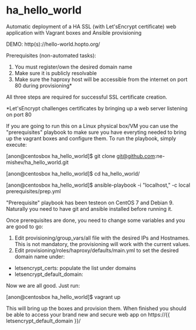 # ha_hello_world

Automatic deployment of a HA SSL (with Let'sEncrypt certificate) web application with Vagrant boxes and Ansible provisioning

DEMO: http(s)://hello-world.hopto.org/

Prerequisites (non-automated tasks):
1. You must register/own the desired domain name
2. Make sure it is publicly resolvable
3. Make sure the haproxy host will be accessible from the internet on port 80 during provisioning*

All three steps are required for successful SSL certificate creation. 

*Let'sEncrypt challenges certificates by bringing up a web server listening on port 80

If you are going to run this on a Linux physical box/VM you can use the "prerequisites" playbook to make sure you have everyting needed to bring up the vagrant boxes and configure them. To run the playbook, simply execute:

[anon@centosbox ha_hello_world]$ git clone git@github.com:ne-mishev/ha_hello_world.git

[anon@centosbox ha_hello_world]$ cd ha_hello_world/

[anon@centosbox ha_hello_world]$ ansible-playbook -i "localhost," -c local prerequisites/prep.yml

"Prerequisite" playbook has been testeon on CentOS 7 and Debian 9. Naturally you need to have git and ansible installed before running it.

Once prerequisites are done, you need to change some variables and you are good to go:
1. Edit provisioning/group_vars/all file with the desired IPs and Hostnames. This is not mandatory, the provisioning will work with the current values.
2. Edit provisioning/roles/haproxy/defaults/main.yml to set the desired domain name under:
 - letsencrypt_certs: populate the list under domains
 - letsencrypt_default_domain:

Now we are all good. Just run:

[anon@centosbox ha_hello_world]$ vagrant up

This will bring up the boxes and provision them.
When finished you should be able to access your brand new and secure web app on https://{{ letsencrypt_default_domain }}/
